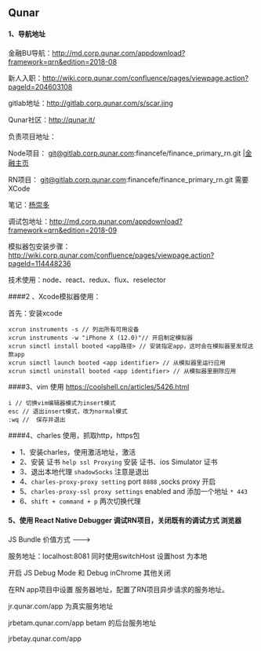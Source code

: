 ## Qunar

#### 1、导航地址

金融BU导航：http://md.corp.qunar.com/appdownload?framework=qrn&edition=2018-08

新人入职：http://wiki.corp.qunar.com/confluence/pages/viewpage.action?pageId=204603108

gitlab地址：http://gitlab.corp.qunar.com/s/scar.jing

Qunar社区：http://qunar.it/

负责项目地址：

Node项目：    git@gitlab.corp.qunar.com:financefe/finance_primary_rn.git      |[金融主页](http://dev.qunar.com:7001/m/finweb/ssr/financeCenter?clientSource=QUNAR&from=financeCenter
)

RN项目：  git@gitlab.corp.qunar.com:financefe/finance_primary_rn.git  需要XCode

笔记：[杨崇多](http://wiki.corp.qunar.com/confluence/spaces/viewspace.action?key=~chongduo.yang)

调试包地址：http://md.corp.qunar.com/appdownload?framework=qrn&edition=2018-09

模拟器包安装步骤：http://wiki.corp.qunar.com/confluence/pages/viewpage.action?pageId=114448236

技术使用：node、react、redux、flux、reselector



####2 、Xcode模拟器使用：

首先：安装xcode

```shell
xcrun instruments -s // 列出所有可用设备
xcrun instruments -w "iPhone X (12.0)"// 开启制定模拟器
xcrun simctl install booted <app路径> // 安装指定app，这时会在模拟器里发现这款app
xcrun simctl launch booted <app identifier> // 从模拟器里运行应用
xcrun simctl uninstall booted <app identifier> // 从模拟器里删除应用	
```

####3、vim 使用
https://coolshell.cn/articles/5426.html

```shell
i // 切换vim编辑器模式为insert模式
esc // 退出insert模式，改为normal模式
:wq //  保存并退出
```

####4、charles 使用，抓取http，https包

* 1、安装charles，使用激活地址，激活
* 2、安装 证书 `help ssl Proxying`  安装 证书、ios Simulator 证书
* 3、退出本地代理 `shadowSocks` 注意是退出
* 4、`charles-proxy-proxy setting` port `8888` ,socks proxy 开启
* 5、`charles-proxy-ssl proxy settings` enabled and 添加一个地址 `* 443`
* 6、`shift + command + p` 两次切换代理

#### 5、使用 React Native Debugger 调试RN项目，关闭既有的调试方式 浏览器

JS Bundle 价值方式 ---> 

服务地址：localhost:8081 同时使用switchHost 设置host 为本地

开启 JS Debug Mode 和 Debug inChrome 其他关闭





在RN app项目中设置 服务器地址，配置了RN项目异步请求的服务地址。

jr.qunar.com/app 为真实服务地址

jrbetam.qunar.com/app betam 的后台服务地址

jrbetay.qunar.com/app 